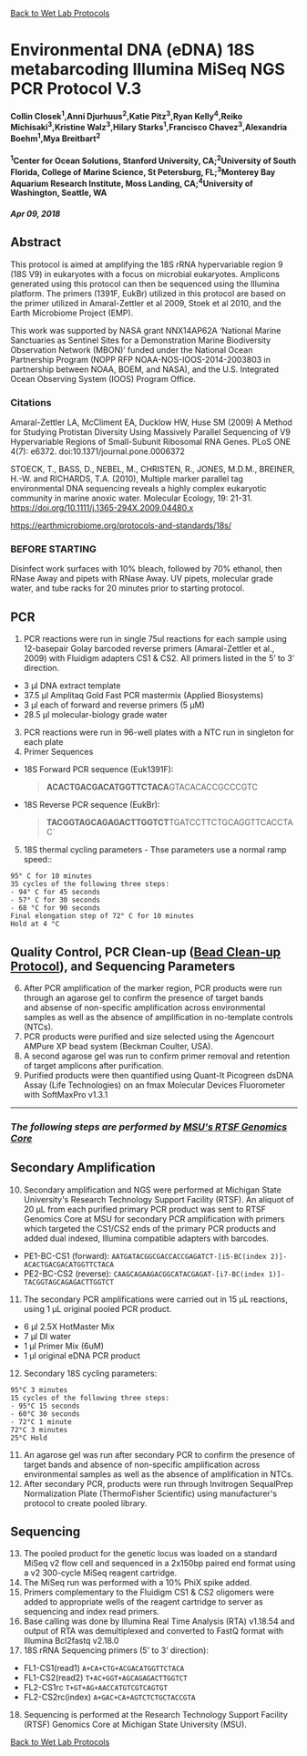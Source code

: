 [Back to Wet Lab Protocols](MBARI_wet_lab.md)

# Environmental DNA (eDNA) 18S metabarcoding Illumina MiSeq NGS PCR Protocol V.3

#### Collin Closek<sup>1</sup>,Anni Djurhuus<sup>2</sup>,Katie Pitz<sup>3</sup>,Ryan Kelly<sup>4</sup>,Reiko Michisaki<sup>3</sup>,Kristine Walz<sup>3</sup>,Hilary Starks<sup>1</sup>,Francisco Chavez<sup>3</sup>,Alexandria Boehm<sup>1</sup>,Mya Breitbart<sup>2</sup>
#### <sup>1</sup>Center for Ocean Solutions, Stanford University, CA;<sup>2</sup>University of South Florida, College of Marine Science, St Petersburg, FL;<sup>3</sup>Monterey Bay Aquarium Research Institute, Moss Landing, CA;<sup>4</sup>University of Washington, Seattle, WA
##### Apr 09, 2018

## Abstract
This protocol is aimed at amplifying the 18S rRNA hypervariable region 9 (18S V9) in eukaryotes with a focus on microbial eukaryotes. Amplicons generated using this protocol can then be sequenced using the Illumina platform. The primers (1391F, EukBr) utilized in this protocol are based on the primer utilized in Amaral-Zettler et al 2009, Stoek et al 2010, and the Earth Microbiome Project (EMP).
 
This work was supported by NASA grant NNX14AP62A ‘National Marine Sanctuaries as Sentinel Sites for a Demonstration Marine Biodiversity Observation Network (MBON)’ funded under the National Ocean Partnership Program (NOPP RFP NOAA-NOS-IOOS-2014-2003803 in partnership between NOAA, BOEM, and NASA), and the U.S. Integrated Ocean Observing System (IOOS) Program Office.
 
### Citations
Amaral-Zettler LA, McCliment EA, Ducklow HW, Huse SM (2009) A Method for Studying Protistan Diversity Using Massively Parallel Sequencing of V9 Hypervariable Regions of Small-Subunit Ribosomal RNA Genes. PLoS ONE 4(7): e6372. doi:10.1371/journal.pone.0006372

STOECK, T., BASS, D., NEBEL, M., CHRISTEN, R., JONES, M.D.M., BREINER, H.-W. and RICHARDS, T.A. (2010), Multiple marker parallel tag environmental DNA sequencing reveals a highly complex eukaryotic community in marine anoxic water. Molecular Ecology, 19: 21-31. https://doi.org/10.1111/j.1365-294X.2009.04480.x

https://earthmicrobiome.org/protocols-and-standards/18s/

### BEFORE STARTING
Disinfect work surfaces with 10% bleach, followed by 70% ethanol, then RNase Away and pipets with RNase Away. UV pipets, molecular grade water, and tube racks for 20 minutes prior to starting protocol.

## PCR
1. PCR reactions were run in single 75ul reactions for each sample using 12-basepair Golay barcoded reverse primers (Amaral-Zettler et al., 2009) with Fluidigm adapters CS1 & CS2. All primers listed in the 5’ to 3’ direction.
  - 3 μl DNA extract template
  - 37.5 μl Amplitaq Gold Fast PCR mastermix (Applied Biosystems)
  - 3 μl each of forward and reverse primers (5 μM)
  - 28.5 μl molecular-biology grade water
3. PCR reactions were run in 96-well plates with a NTC run in singleton for each plate
4. Primer Sequences
 - 18S Forward PCR sequence (Euk1391F): 
   > **ACACTGACGACATGGTTCTACA**GTACACACCGCCCGTC
 - 18S Reverse PCR sequence (EukBr): 
   > **TACGGTAGCAGAGACTTGGTCT**TGATCCTTCTGCAGGTTCACCTAC`

5. 18S thermal cycling parameters - Thse parameters use a normal ramp speed::
  ```
  95° C for 10 minutes
  35 cycles of the following three steps:
  - 94° C for 45 seconds
  - 57° C for 30 seconds
  - 68 °C for 90 seconds
  Final elongation step of 72° C for 10 minutes
  Hold at 4 °C
  ```


## Quality Control, PCR Clean-up ([Bead Clean-up Protocol](Bead_cleanup.md)), and Sequencing Parameters 
6. After PCR amplification of the marker region, PCR products were run through an agarose gel to confirm the presence of target bands and absense of non-specific amplification across environmental samples as well as the absence of amplification in no-template controls (NTCs).
7. PCR products were purified and size selected using the Agencourt AMPure XP bead system (Beckman Coulter, USA). 
8. A second agarose gel was run to confirm primer removal and retention of target amplicons after purification. 
9. Purified products were then quantified using Quant-It Picogreen dsDNA Assay (Life Technologies) on an fmax Molecular Devices Fluorometer with SoftMaxPro v1.3.1




_______________________________________________________________________
### _The following steps are performed by [MSU's RTSF Genomics Core](https://rtsf.natsci.msu.edu/genomics/)_
## Secondary Amplification
10. Secondary amplification and NGS were performed at Michigan State University's Research Technology Support Facility (RTSF).
    An aliquot of 20 μL from each purified primary PCR product was sent to RTSF Genomics Core at MSU for secondary PCR amplification with primers which targeted the CS1/CS2 ends of the primary PCR products and added dual indexed, Illumina compatible adapters with barcodes. 
 - PE1-BC-CS1 (forward): `AATGATACGGCGACCACCGAGATCT-[i5-BC(index 2)]-ACACTGACGACATGGTTCTACA`
 - PE2-BC-CS2 (reverse): `CAAGCAGAAGACGGCATACGAGAT-[i7-BC(index 1)]-TACGGTAGCAGAGACTTGGTCT`
11. The secondary PCR amplifications were carried out in 15 μL reactions, using 1 μL original pooled PCR product.
 - 6 μl 2.5X HotMaster Mix
 - 7 μl DI water
 - 1 μl Primer Mix (6uM)
 - 1 μl original eDNA PCR product
12. Secondary 18S cycling parameters:
 ```
 95°C 3 minutes
 15 cycles of the following three steps:
 - 95°C 15 seconds
 - 60°C 30 seconds
 - 72°C 1 minute
 72°C 3 minutes
 25°C Hold
 ```

11. An agarose gel was run after secondary PCR to confirm the presence of target bands and absence of non-specific amplification across environmental samples as well as the absence of amplification in NTCs.
12. After secondary PCR, products were run through Invitrogen SequalPrep Normalization Plate (ThermoFisher Scientific) using manufacturer's protocol to create pooled library.


## Sequencing
13. The pooled product for the genetic locus was loaded on a standard MiSeq v2 flow cell and sequenced in a 2x150bp paired end format using a v2 300-cycle MiSeq reagent cartridge.
14. The MiSeq run was performed with a 10% PhiX spike added.
15. Primers complementary to the Fluidigm CS1 & CS2 oligomers were added to appropriate wells of the reagent cartridge to server as sequencing and index read primers.
16. Base calling was done by Illumina Real Time Analysis (RTA) v1.18.54 and output of RTA was demultiplexed and converted to FastQ format with Illumina Bcl2fastq v2.18.0
17. 18S rRNA Sequencing primers (5’ to 3’ direction):
 - FL1-CS1(read1)	`A+CA+CTG+ACGACATGGTTCTACA`
 - FL1-CS2(read2)	`T+AC+GGT+AGCAGAGACTTGGTCT`
 - FL2-CS1rc		`T+GT+AG+AACCATGTCGTCAGTGT`
 - FL2-CS2rc(index)	`A+GAC+CA+AGTCTCTGCTACCGTA`
18. Sequencing is performed at the Research Technology Support Facility (RTSF) Genomics Core at Michigan State University (MSU).


[Back to Wet Lab Protocols](MBARI_wet_lab.md)
